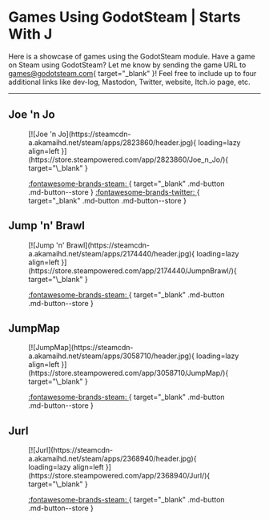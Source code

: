 # Games Using GodotSteam | Starts With J

Here is a showcase of games using the GodotSteam module. Have a game on Steam using GodotSteam? Let me know by sending the game URL to [games@godotsteam.com](mailto:games@godotsteam.com){ target="\_blank" }!  Feel free to include up to four additional links like dev-log, Mastodon, Twitter, website, Itch.io page, etc.

---

<div id="games" markdown>

## Joe 'n Jo
<figure class="game" markdown>
[![Joe 'n Jo](https://steamcdn-a.akamaihd.net/steam/apps/2823860/header.jpg){ loading=lazy align=left }](https://store.steampowered.com/app/2823860/Joe_n_Jo/){ target="\_blank" }

[ :fontawesome-brands-steam: ](https://store.steampowered.com/app/2823860/Joe_n_Jo/){ target="\_blank" .md-button .md-button--store }
[ :fontawesome-brands-twitter: ](https://twitter.com/ethanrobichaux_){ target="\_blank" .md-button .md-button--store }
</figure>

## Jump 'n' Brawl
<figure class="game" markdown>
[![Jump 'n' Brawl](https://steamcdn-a.akamaihd.net/steam/apps/2174440/header.jpg){ loading=lazy align=left }](https://store.steampowered.com/app/2174440/JumpnBrawl/){ target="\_blank" }

[ :fontawesome-brands-steam: ](https://store.steampowered.com/app/2174440/JumpnBrawl/){ target="\_blank" .md-button .md-button--store }
</figure>

## JumpMap
<figure class="game" markdown>
[![JumpMap](https://steamcdn-a.akamaihd.net/steam/apps/3058710/header.jpg){ loading=lazy align=left }](https://store.steampowered.com/app/3058710/JumpMap/){ target="\_blank" }

[ :fontawesome-brands-steam: ](https://store.steampowered.com/app/3058710/JumpMap/){ target="\_blank" .md-button .md-button--store }
</figure>

## Jurl
<figure class="game" markdown>
[![Jurl](https://steamcdn-a.akamaihd.net/steam/apps/2368940/header.jpg){ loading=lazy align=left }](https://store.steampowered.com/app/2368940/Jurl/){ target="\_blank" }

[ :fontawesome-brands-steam: ](https://store.steampowered.com/app/2368940/Jurl/){ target="\_blank" .md-button .md-button--store }
</figure>

</div>